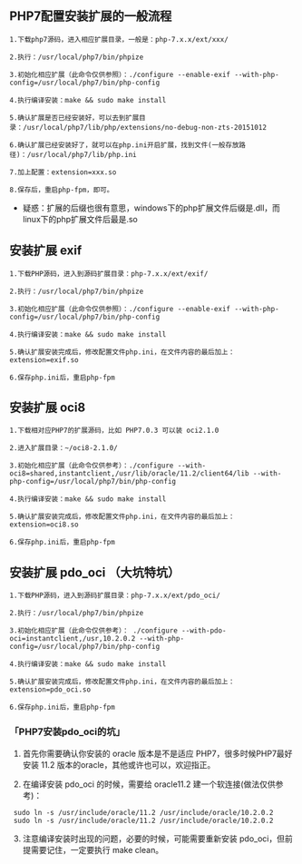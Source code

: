 ## PHP7配置安装扩展的一般流程
```
1.下载php7源码，进入相应扩展目录，一般是：php-7.x.x/ext/xxx/

2.执行：/usr/local/php7/bin/phpize 

3.初始化相应扩展（此命令仅供参照）：./configure --enable-exif --with-php-config=/usr/local/php7/bin/php-config

4.执行编译安装：make && sudo make install

5.确认扩展是否已经安装好，可以去到扩展目录：/usr/local/php7/lib/php/extensions/no-debug-non-zts-20151012

6.确认扩展已经安装好了，就可以在php.ini开启扩展，找到文件(一般存放路径)：/usr/local/php7/lib/php.ini

7.加上配置：extension=xxx.so

8.保存后，重启php-fpm，即可。
```

* 疑惑：扩展的后缀也很有意思，windows下的php扩展文件后缀是.dll，而linux下的php扩展文件后最是.so


## 安装扩展 exif

```
1.下载PHP源码，进入到源码扩展目录：php-7.x.x/ext/exif/

2.执行：/usr/local/php7/bin/phpize 

3.初始化相应扩展（此命令仅供参照）：./configure --enable-exif --with-php-config=/usr/local/php7/bin/php-config

4.执行编译安装：make && sudo make install

5.确认扩展安装完成后，修改配置文件php.ini，在文件内容的最后加上：extension=exif.so

6.保存php.ini后，重启php-fpm
```

## 安装扩展 oci8

```
1.下载相对应PHP7的扩展源码，比如 PHP7.0.3 可以装 oci2.1.0

2.进入扩展目录：~/oci8-2.1.0/

3.初始化相应扩展（此命令仅供参考）：./configure --with-oci8=shared,instantclient,/usr/lib/oracle/11.2/client64/lib --with-php-config=/usr/local/php7/bin/php-config

4.执行编译安装：make && sudo make install

5.确认扩展安装完成后，修改配置文件php.ini，在文件内容的最后加上：extension=oci8.so

6.保存php.ini后，重启php-fpm
```

## 安装扩展 pdo_oci （大坑特坑）

```
1.下载PHP源码，进入到源码扩展目录：php-7.x.x/ext/pdo_oci/

2.执行：/usr/local/php7/bin/phpize 

3.初始化相应扩展（此命令仅供参考）： ./configure --with-pdo-oci=instantclient,/usr,10.2.0.2 --with-php-config=/usr/local/php7/bin/php-config

4.执行编译安装：make && sudo make install

5.确认扩展安装完成后，修改配置文件php.ini，在文件内容的最后加上：extension=pdo_oci.so

6.保存php.ini后，重启php-fpm
```

 ### 「PHP7安装pdo_oci的坑」
 
 1. 首先你需要确认你安装的 oracle 版本是不是适应 PHP7，很多时候PHP7最好安装 11.2 版本的oracle，其他或许也可以，欢迎指正。

 2. 在编译安装 pdo_oci 的时候，需要给 oracle11.2 建一个软连接(做法仅供参考)：
 ```
  sudo ln -s /usr/include/oracle/11.2 /usr/include/oracle/10.2.0.2
  sudo ln -s /usr/include/oracle/11.2 /usr/include/oracle/10.2.0.2
 ```
 
 3. 注意编译安装时出现的问题，必要的时候，可能需要重新安装 pdo_oci，但前提需要记住，一定要执行 make clean。

